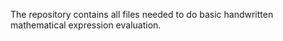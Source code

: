 The repository contains all files needed to do basic handwritten mathematical expression evaluation.
